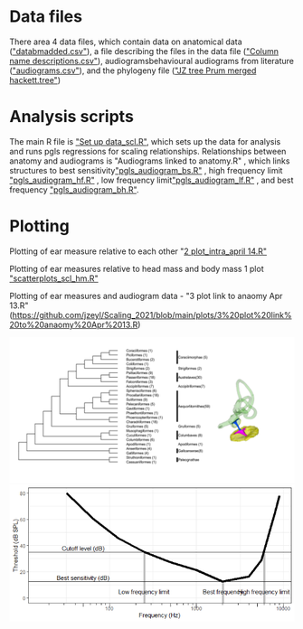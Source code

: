 
# Data files
There area 4 data files, which contain data on anatomical data (["databmadded.csv"](https://github.com/jzeyl/Scaling_2021/blob/main/databmadded.csv)), a file describing the files in the data file (["Column name descriptions.csv"](https://github.com/jzeyl/Scaling_2021/blob/main/Column%20name%20descriptions.csv)),
audiogramsbehavioural audiograms from literature (["audiograms.csv"](https://github.com/jzeyl/Scaling_2021/blob/main/audiograms.csv)), and the phylogeny file (["JZ tree Prum merged hackett.tree"](https://github.com/jzeyl/Scaling_2021/blob/main/JZ%20tree%20Prum%20merged%20hackett.tree))


# Analysis scripts
The main R file is ["Set up data_scl.R"](https://github.com/jzeyl/Scaling_2021/blob/main/Set%20up%20data_scl.R), which sets up the data for analysis and runs pgls regressions for scaling relationships. Relationships between anatomy and audiograms is "Audiograms linked to anatomy.R" , which links structures to best sensitivity["pgls_audiogram_bs.R"](https://github.com/jzeyl/Scaling_2021/blob/main/pgls_audiogram_bs.R)  , high frequency limit ["pgls_audiogram_hf.R"](https://github.com/jzeyl/Scaling_2021/blob/main/pgls_audiogram_hf.R)  , low frequency limit["pgls_audiogram_lf.R"]((https://github.com/jzeyl/Scaling_2021/blob/main/pgls_audiogram_hf.R))  , and best frequency ["pgls_audiogram_bh.R"](https://github.com/jzeyl/Scaling_2021/blob/main/pgls_audiogram_hf.R).
                      

# Plotting

Plotting of ear measure relative to each other "[2 plot_intra_april 14.R"](https://github.com/jzeyl/Scaling_2021/blob/main/plots/2%20plot_intra_april%2014.R)

Plotting of ear measures relative to head mass and body mass 1 plot ["scatterplots_scl_hm.R"](https://github.com/jzeyl/Scaling_2021/blob/main/plots/1%20plot%20scatterplots_scl_hm.R)

Plotting of ear measures and audiogram data - "3 plot link to anaomy Apr 13.R"(https://github.com/jzeyl/Scaling_2021/blob/main/plots/3%20plot%20link%20to%20anaomy%20Apr%2013.R)


![alt text](superorder.png)
![alt text](audiogrammeasures.png)
